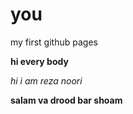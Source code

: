 # you

my first github pages


**hi every body**

*hi i am reza noori*

**salam va drood bar shoam**
